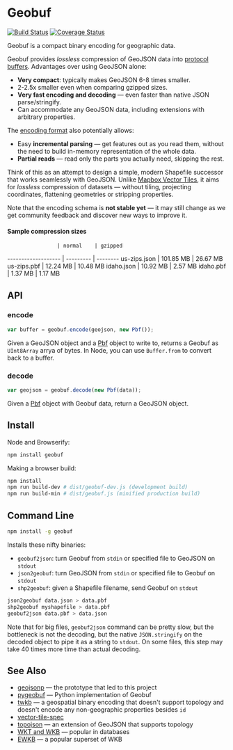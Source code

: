 # Geobuf

[![Build Status](https://travis-ci.org/mapbox/geobuf.svg)](https://travis-ci.org/mapbox/geobuf)
[![Coverage Status](https://img.shields.io/coveralls/mapbox/geobuf.svg)](https://coveralls.io/r/mapbox/geobuf)

Geobuf is a compact binary encoding for geographic data.

Geobuf provides _lossless_ compression of GeoJSON data
into [protocol buffers](https://developers.google.com/protocol-buffers/).
Advantages over using GeoJSON alone:

- **Very compact**: typically makes GeoJSON 6-8 times smaller.
- 2-2.5x smaller even when comparing gzipped sizes.
- **Very fast encoding and decoding** &mdash; even faster than native JSON parse/stringify.
- Can accommodate any GeoJSON data, including extensions with arbitrary properties.

The [encoding format](geobuf.proto) also potentially allows:

- Easy **incremental parsing** &mdash; get features out as you read them,
without the need to build in-memory representation of the whole data.
- **Partial reads** &mdash; read only the parts you actually need, skipping the rest.

Think of this as an attempt to design a simple, modern Shapefile successor
that works seamlessly with GeoJSON.
Unlike [Mapbox Vector Tiles](https://github.com/mapbox/vector-tile-spec/),
it aims for _lossless_ compression of datasets &mdash; without tiling, projecting coordinates,
flattening geometries or stripping properties.

Note that the encoding schema is **not stable yet** &mdash;
it may still change as we get community feedback and discover new ways to improve it.


#### Sample compression sizes

                    | normal    | gzipped
------------------- | --------- | --------
us-zips.json 	    | 101.85 MB | 26.67 MB
us-zips.pbf         | 12.24 MB  | 10.48 MB
idaho.json          | 10.92 MB  | 2.57 MB
idaho.pbf           | 1.37 MB   | 1.17 MB

## API

### encode

```js
var buffer = geobuf.encode(geojson, new Pbf());
```

Given a GeoJSON object and a [Pbf](https://github.com/mapbox/pbf) object to write to,
returns a Geobuf as `UInt8Array` arrya of bytes.
In Node, you can use `Buffer.from` to convert back to a buffer.

### decode

```js
var geojson = geobuf.decode(new Pbf(data));
```

Given a [Pbf](https://github.com/mapbox/pbf) object with Geobuf data, return a GeoJSON object.


## Install

Node and Browserify:

```bash
npm install geobuf
```

Making a browser build:

```bash
npm install
npm run build-dev # dist/geobuf-dev.js (development build)
npm run build-min # dist/geobuf.js (minified production build)
```


## Command Line

```bash
npm install -g geobuf
```

Installs these nifty binaries:

* `geobuf2json`: turn Geobuf from `stdin` or specified file to GeoJSON on `stdout`
* `json2geobuf`: turn GeoJSON from `stdin` or specified file to Geobuf on `stdout`
* `shp2geobuf`: given a Shapefile filename, send Geobuf on `stdout`

```bash
json2geobuf data.json > data.pbf
shp2geobuf myshapefile > data.pbf
geobuf2json data.pbf > data.json
```

Note that for big files, `geobuf2json` command can be pretty slow, but the bottleneck is not the decoding,
but the native `JSON.stringify` on the decoded object to pipe it as a string to `stdout`.
On some files, this step may take 40 times more time than actual decoding.


## See Also

* [geojsonp](https://github.com/springmeyer/geojsonp) &mdash; the prototype that led to this project
* [pygeobuf](https://github.com/mapbox/pygeobuf) &mdash; Python implementation of Geobuf
* [twkb](https://github.com/TWKB/Specification) &mdash; a geospatial binary encoding that doesn't support topology
and doesn't encode any non-geographic properties besides `id`
* [vector-tile-spec](https://github.com/mapbox/vector-tile-spec)
* [topojson](https://github.com/mbostock/topojson) &mdash; an extension of GeoJSON that supports topology
* [WKT and WKB](https://en.wikipedia.org/wiki/Well-known_text) &mdash; popular in databases
* [EWKB](http://postgis.refractions.net/docs/using_postgis_dbmanagement.html#EWKB_EWKT) &mdash; a popular superset of WKB
